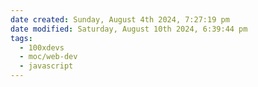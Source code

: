 ```yaml
---
date created: Sunday, August 4th 2024, 7:27:19 pm
date modified: Saturday, August 10th 2024, 6:39:44 pm
tags:
  - 100xdevs
  - moc/web-dev
  - javascript
---
```

